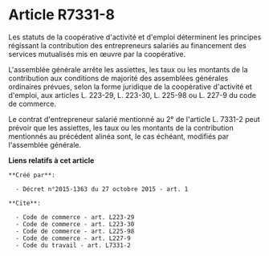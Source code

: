 # Article R7331-8

Les statuts de la coopérative d'activité et d'emploi déterminent les principes régissant la contribution des entrepreneurs
salariés au financement des services mutualisés mis en œuvre par la coopérative. 

L'assemblée générale arrête les assiettes, les taux ou les montants de la contribution aux conditions de majorité des
assemblées générales ordinaires prévues, selon la forme juridique de la coopérative d'activité et d'emploi, aux articles L.
223-29, L. 223-30, L. 225-98 ou L. 227-9 du code de commerce. 

Le contrat d'entrepreneur salarié mentionné au 2° de l'article L. 7331-2 peut prévoir que les assiettes, les taux ou les
montants de la contribution mentionnés au précédent alinéa sont, le cas échéant, modifiés par l'assemblée générale.

**Liens relatifs à cet article**

	**Créé par**:

	  - Décret n°2015-1363 du 27 octobre 2015 - art. 1

	**Cite**:

	  - Code de commerce - art. L223-29
	  - Code de commerce - art. L223-30
	  - Code de commerce - art. L225-98
	  - Code de commerce - art. L227-9
	  - Code du travail - art. L7331-2
